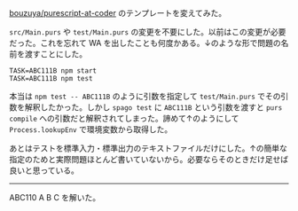 [bouzuya/purescript-at-coder][] のテンプレートを変えてみた。

`src/Main.purs` や `test/Main.purs` の変更を不要にした。以前はこの変更が必要だった。これを忘れて WA を出したことも何度かある。↓のような形で問題の名前を渡すことにした。

```
TASK=ABC111B npm start
TASK=ABC111B npm test
```

本当は `npm test -- ABC111B` のように引数を指定して `test/Main.purs` でその引数を解釈したかった。しかし `spago test` に `ABC111B` という引数を渡すと `purs compile` への引数だと解釈されてしまった。諦めて↑のようにして `Process.lookupEnv` で環境変数から取得した。

あとはテストを標準入力・標準出力のテキストファイルだけにした。↑の簡単な指定のためと実際問題ほとんど書いていないから。必要ならそのときだけ足せば良いと思っている。

---

ABC110 A B C を解いた。

[bouzuya/purescript-at-coder]: https://github.com/bouzuya/purescript-at-coder

